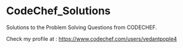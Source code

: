 # CodeChef_Solutions
Solutions to the Problem Solving Questions from CODECHEF.

Check my profile at : https://www.codechef.com/users/vedantpople4
